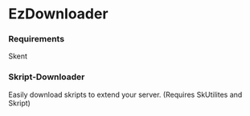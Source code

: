 # EzDownloader
### Requirements
Skent
### Skript-Downloader
Easily download skripts to extend your server. (Requires SkUtilites and Skript)
